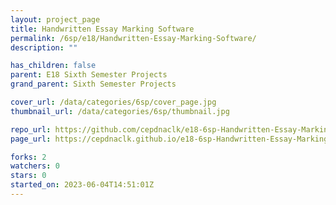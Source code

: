 ```yaml
---
layout: project_page
title: Handwritten Essay Marking Software
permalink: /6sp/e18/Handwritten-Essay-Marking-Software/
description: ""

has_children: false
parent: E18 Sixth Semester Projects
grand_parent: Sixth Semester Projects

cover_url: /data/categories/6sp/cover_page.jpg
thumbnail_url: /data/categories/6sp/thumbnail.jpg

repo_url: https://github.com/cepdnaclk/e18-6sp-Handwritten-Essay-Marking-Software
page_url: https://cepdnaclk.github.io/e18-6sp-Handwritten-Essay-Marking-Software

forks: 2
watchers: 0
stars: 0
started_on: 2023-06-04T14:51:01Z
---
```



